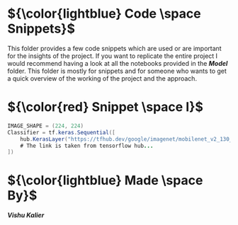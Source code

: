 

# ${\color{lightblue} Code \space Snippets}$

This folder provides a few code snippets which are used or are important for the insights of the project. If you want to replicate the entire project I would recommend
having a look at all the notebooks provided in the <b><i> Model </i></b> folder. This folder is mostly for snippets and for someone who wants to get a quick overview of
the working of the project and the approach.

# ${\color{red} Snippet \space I}$
```java
IMAGE_SHAPE = (224, 224)
Classifier = tf.keras.Sequential([
    hub.KerasLayer("https://tfhub.dev/google/imagenet/mobilenet_v2_130_224/classification/5", input_shape=IMAGE_SHAPE+(3,))    
    # The link is taken from tensorflow hub...
])
```

# ${\color{lightblue} Made \space By}$
<b><i> Vishu Kalier
